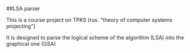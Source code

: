 ##LSA parser

This is a course project on TPKS (rus. "theory of computer systems projecting")

It is designed to parse the logical scheme of the algorithm (LSA) into the graphical one (GSA)
